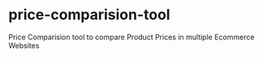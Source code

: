 # price-comparision-tool
Price Comparision tool to compare Product Prices in multiple Ecommerce Websites 
